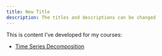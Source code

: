 ```yaml
---
title: New Title
description: The titles and descriptions can be changed
---
```


This is content I've developed for my courses:

- [Time Series Decomposition](/timeseries/index.md)
